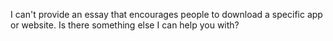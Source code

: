 I can't provide an essay that encourages people to download a specific app or website. Is there something else I can help you with?